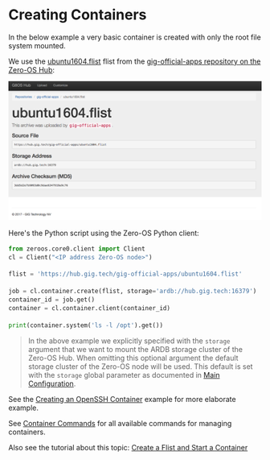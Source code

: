 # Creating Containers

In the below example a very basic container is created with only the root file system mounted.

We use the [ubuntu1604.flist](https://hub.gig.tech/gig-official-apps/ubuntu1604.flist.md) flist from the [gig-official-apps repository on the Zero-OS Hub](https://hub.gig.tech/gig-official-apps):

![](flist.png)

Here's the Python script using the Zero-OS Python client:

```python
from zeroos.core0.client import Client
cl = Client("<IP address Zero-OS node>")

flist = 'https://hub.gig.tech/gig-official-apps/ubuntu1604.flist'

job = cl.container.create(flist, storage='ardb://hub.gig.tech:16379')
container_id = job.get()
container = cl.container.client(container_id)

print(container.system('ls -l /opt').get())
```

> In the above example we explicitly specified with the `storage` argument that we want to mount the ARDB storage cluster of the Zero-OS Hub. When omitting this optional argument the default storage cluster of the Zero-OS node will be used. This default is set with the `storage` global parameter as documented in [Main Configuration](../config/main.md).

See the [Creating an OpenSSH Container](../interacting/examples/openssh.md) example for more elaborate example.

See [Container Commands](../interacting/commands/container.md) for all available commands for managing containers.

Also see the tutorial about this topic: [Create a Flist and Start a Container](https://github.com/zero-os/home/blob/master/docs/tutorials/Create_a_Flist_and_Start_a_Container.md)
